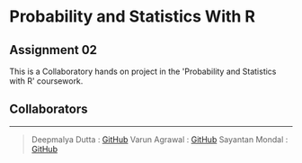 # Probability and Statistics With R
## Assignment 02

This is a Collaboratory hands on project in the 'Probability and Statistics with R' coursework.

## Collaborators
---
> Deepmalya Dutta : [GitHub](https://github.com/Deepmalya3D)
Varun Agrawal : [GitHub](https://github.com/vpagl)
Sayantan Mondal : [GitHub](https://github.com/msayantanm)
